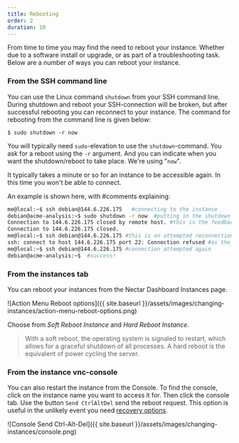 ```yaml
---
title: Rebooting
order: 2
duration: 10
---
```


From time to time you may find the need to reboot your instance. Whether due to a software install or upgrade, or as part of a troubleshooting task. Below are a number of ways you can reboot your instance. 

### From the SSH command line

You can use the Linux command `shutdown` from your SSH command line. During shutdown and reboot your SSH-connection will be broken, but after successful rebooting you can reconnect to your instance. The command for rebooting from the command line is given below:

```
$ sudo shutdown -r now
```



You will typically need `sudo`-elevation to use the `shutdown`-command. You ask for a reboot using the `-r` argument. And you can indicate when you want the shutdown/reboot to take place. We're using "`now`".

It typically takes a minute or so for an instance to be accessible again. In this time you won't be able to connect.

An example is shown here, with #comments explaining:

```bash
me@local:~$ ssh debian@144.6.226.175   #connecting to the instance
debian@acme-analysis:~$ sudo shutdown -r now  #putting in the shutdown command
Connection to 144.6.226.175 closed by remote host. #this is the feedback saying the reboot has happened and your connection closed.
Connection to 144.6.226.175 closed.
me@local:~$ ssh debian@144.6.226.175 #this is an attempted reconnection
ssh: connect to host 144.6.226.175 port 22: Connection refused #as the instance is still rebooted connection is rebooted.
me@local:~$ ssh debian@144.6.226.175 #connection attempted again
debian@acme-analysis:~$  #success!
```

### From the instances tab

You can reboot your instances from the Nectar Dashboard Instances page.

![Action Menu Reboot options]({{ site.baseurl }}/assets/images/changing-instances/action-menu-reboot-options.png)

Choose from *Soft Reboot Instance* and *Hard Reboot Instance*.

> With a soft reboot, the operating system is signaled to restart, which allows for a graceful shutdown of all processes. A hard reboot is the equivalent of power cycling the server.

### From the instance vnc-console

You can also restart the instance from the Console. To find the console, click on the instance name you want to access it for. Then click the console tab. Use the button `Send CtrlAltDel` send the reboot request. This option is useful in the unlikely event you need [recovery options](https://support.ehelp.edu.au/support/solutions/articles/6000194010-recovery-options-when-you-cannot-access-your-instance).

![Console Send Ctrl-Alt-Del]({{ site.baseurl }}/assets/images/changing-instances/console.png)

